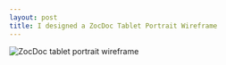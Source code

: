 ```yaml
---
layout: post
title: I designed a ZocDoc Tablet Portrait Wireframe
---
```

![ZocDoc tablet portrait wireframe](http://i1284.photobucket.com/albums/a564/ctb273/CaleighBirrell-ZocDoc-Wireframe-TabletPortrait_zps80c4fd49.jpg)
